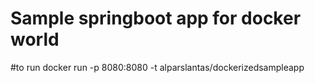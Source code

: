 # Sample springboot app for docker world


#to run
docker run -p 8080:8080 -t alparslantas/dockerizedsampleapp
